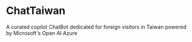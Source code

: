 # ChatTaiwan
A curated copilot ChatBot dedicated for foreign visitors in Taiwan powered by Microsoft's Open AI Azure

